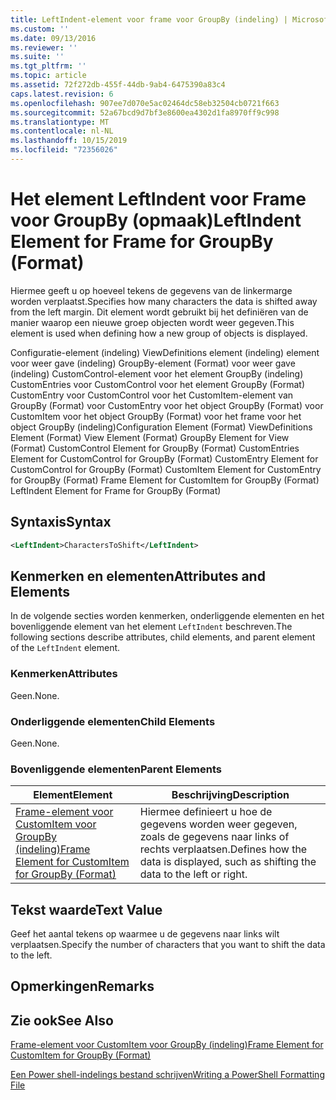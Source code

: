 ```yaml
---
title: LeftIndent-element voor frame voor GroupBy (indeling) | Microsoft Docs
ms.custom: ''
ms.date: 09/13/2016
ms.reviewer: ''
ms.suite: ''
ms.tgt_pltfrm: ''
ms.topic: article
ms.assetid: 72f272db-455f-44db-9ab4-6475390a83c4
caps.latest.revision: 6
ms.openlocfilehash: 907ee7d070e5ac02464dc58eb32504cb0721f663
ms.sourcegitcommit: 52a67bcd9d7bf3e8600ea4302d1fa8970ff9c998
ms.translationtype: MT
ms.contentlocale: nl-NL
ms.lasthandoff: 10/15/2019
ms.locfileid: "72356026"
---
```

# <a name="leftindent-element-for-frame-for-groupby-format"></a><span data-ttu-id="aef65-102">Het element LeftIndent voor Frame voor GroupBy (opmaak)</span><span class="sxs-lookup"><span data-stu-id="aef65-102">LeftIndent Element for Frame for GroupBy (Format)</span></span>

<span data-ttu-id="aef65-103">Hiermee geeft u op hoeveel tekens de gegevens van de linkermarge worden verplaatst.</span><span class="sxs-lookup"><span data-stu-id="aef65-103">Specifies how many characters the data is shifted away from the left margin.</span></span> <span data-ttu-id="aef65-104">Dit element wordt gebruikt bij het definiëren van de manier waarop een nieuwe groep objecten wordt weer gegeven.</span><span class="sxs-lookup"><span data-stu-id="aef65-104">This element is used when defining how a new group of objects is displayed.</span></span>

<span data-ttu-id="aef65-105">Configuratie-element (indeling) ViewDefinitions element (indeling) element voor weer gave (indeling) GroupBy-element (Format) voor weer gave (indeling) CustomControl-element voor het element GroupBy (indeling) CustomEntries voor CustomControl voor het element GroupBy (Format) CustomEntry voor CustomControl voor het CustomItem-element van GroupBy (Format) voor CustomEntry voor het object GroupBy (Format) voor CustomItem voor het object GroupBy (Format) voor het frame voor het object GroupBy (indeling)</span><span class="sxs-lookup"><span data-stu-id="aef65-105">Configuration Element (Format) ViewDefinitions Element (Format) View Element (Format) GroupBy Element for View (Format) CustomControl Element for GroupBy (Format) CustomEntries Element for CustomControl for GroupBy (Format) CustomEntry Element for CustomControl for GroupBy (Format) CustomItem Element for CustomEntry for GroupBy (Format) Frame Element for CustomItem for GroupBy (Format) LeftIndent Element for Frame for GroupBy (Format)</span></span>

## <a name="syntax"></a><span data-ttu-id="aef65-106">Syntaxis</span><span class="sxs-lookup"><span data-stu-id="aef65-106">Syntax</span></span>

```xml
<LeftIndent>CharactersToShift</LeftIndent>
```

## <a name="attributes-and-elements"></a><span data-ttu-id="aef65-107">Kenmerken en elementen</span><span class="sxs-lookup"><span data-stu-id="aef65-107">Attributes and Elements</span></span>

<span data-ttu-id="aef65-108">In de volgende secties worden kenmerken, onderliggende elementen en het bovenliggende element van het element `LeftIndent` beschreven.</span><span class="sxs-lookup"><span data-stu-id="aef65-108">The following sections describe attributes, child elements, and parent element of the `LeftIndent` element.</span></span>

### <a name="attributes"></a><span data-ttu-id="aef65-109">Kenmerken</span><span class="sxs-lookup"><span data-stu-id="aef65-109">Attributes</span></span>

<span data-ttu-id="aef65-110">Geen.</span><span class="sxs-lookup"><span data-stu-id="aef65-110">None.</span></span>

### <a name="child-elements"></a><span data-ttu-id="aef65-111">Onderliggende elementen</span><span class="sxs-lookup"><span data-stu-id="aef65-111">Child Elements</span></span>

<span data-ttu-id="aef65-112">Geen.</span><span class="sxs-lookup"><span data-stu-id="aef65-112">None.</span></span>

### <a name="parent-elements"></a><span data-ttu-id="aef65-113">Bovenliggende elementen</span><span class="sxs-lookup"><span data-stu-id="aef65-113">Parent Elements</span></span>

|<span data-ttu-id="aef65-114">Element</span><span class="sxs-lookup"><span data-stu-id="aef65-114">Element</span></span>|<span data-ttu-id="aef65-115">Beschrijving</span><span class="sxs-lookup"><span data-stu-id="aef65-115">Description</span></span>|
|-------------|-----------------|
|[<span data-ttu-id="aef65-116">Frame-element voor CustomItem voor GroupBy (indeling)</span><span class="sxs-lookup"><span data-stu-id="aef65-116">Frame Element for CustomItem for GroupBy (Format)</span></span>](./frame-element-for-customitem-for-groupby-format.md)|<span data-ttu-id="aef65-117">Hiermee definieert u hoe de gegevens worden weer gegeven, zoals de gegevens naar links of rechts verplaatsen.</span><span class="sxs-lookup"><span data-stu-id="aef65-117">Defines how the data is displayed, such as shifting the data to the left or right.</span></span>|

## <a name="text-value"></a><span data-ttu-id="aef65-118">Tekst waarde</span><span class="sxs-lookup"><span data-stu-id="aef65-118">Text Value</span></span>

<span data-ttu-id="aef65-119">Geef het aantal tekens op waarmee u de gegevens naar links wilt verplaatsen.</span><span class="sxs-lookup"><span data-stu-id="aef65-119">Specify the number of characters that you want to shift the data to the left.</span></span>

## <a name="remarks"></a><span data-ttu-id="aef65-120">Opmerkingen</span><span class="sxs-lookup"><span data-stu-id="aef65-120">Remarks</span></span>

## <a name="see-also"></a><span data-ttu-id="aef65-121">Zie ook</span><span class="sxs-lookup"><span data-stu-id="aef65-121">See Also</span></span>

[<span data-ttu-id="aef65-122">Frame-element voor CustomItem voor GroupBy (indeling)</span><span class="sxs-lookup"><span data-stu-id="aef65-122">Frame Element for CustomItem for GroupBy (Format)</span></span>](./frame-element-for-customitem-for-groupby-format.md)

[<span data-ttu-id="aef65-123">Een Power shell-indelings bestand schrijven</span><span class="sxs-lookup"><span data-stu-id="aef65-123">Writing a PowerShell Formatting File</span></span>](./writing-a-powershell-formatting-file.md)
